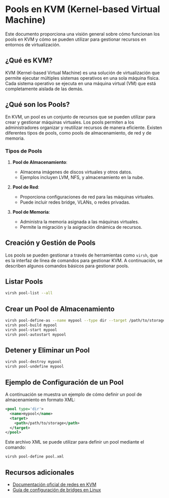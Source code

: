 # Pools en KVM (Kernel-based Virtual Machine)

Este documento proporciona una visión general sobre cómo funcionan los pools en KVM y cómo se pueden utilizar para gestionar recursos en entornos de virtualización.

## ¿Qué es KVM?

KVM (Kernel-based Virtual Machine) es una solución de virtualización que permite ejecutar múltiples sistemas operativos en una sola máquina física. Cada sistema operativo se ejecuta en una máquina virtual (VM) que está completamente aislada de las demás.

## ¿Qué son los Pools?

En KVM, un pool es un conjunto de recursos que se pueden utilizar para crear y gestionar máquinas virtuales. Los pools permiten a los administradores organizar y reutilizar recursos de manera eficiente. Existen diferentes tipos de pools, como pools de almacenamiento, de red y de memoria.

### Tipos de Pools

1. **Pool de Almacenamiento**: 
   - Almacena imágenes de discos virtuales y otros datos.
   - Ejemplos incluyen LVM, NFS, y almacenamiento en la nube.

2. **Pool de Red**: 
   - Proporciona configuraciones de red para las máquinas virtuales.
   - Puede incluir redes bridge, VLANs, o redes privadas.

3. **Pool de Memoria**: 
   - Administra la memoria asignada a las máquinas virtuales.
   - Permite la migración y la asignación dinámica de recursos.

## Creación y Gestión de Pools

Los pools se pueden gestionar a través de herramientas como `virsh`, que es la interfaz de línea de comandos para gestionar KVM. A continuación, se describen algunos comandos básicos para gestionar pools.

## Listar Pools

```bash
virsh pool-list --all
```

## Crear un Pool de Almacenamiento

```bash
virsh pool-define-as --name mypool --type dir --target /path/to/storage
virsh pool-build mypool
virsh pool-start mypool
virsh pool-autostart mypool
````
## Detener y Eliminar un Pool

```bash
virsh pool-destroy mypool
virsh pool-undefine mypool
````
## Ejemplo de Configuración de un Pool
A continuación se muestra un ejemplo de cómo definir un pool de almacenamiento en formato XML:

```xml
<pool type='dir'>
  <name>mypool</name>
  <target>
    <path>/path/to/storage</path>
  </target>
</pool>
```
Este archivo XML se puede utilizar para definir un pool mediante el comando:

``` bash
virsh pool-define pool.xml
```

## Recursos adicionales

- [Documentación oficial de redes en KVM](https://wiki.libvirt.org/page/Networking)
- [Guía de configuración de bridges en Linux](https://wiki.debian.org/BridgeNetworkConnections)
